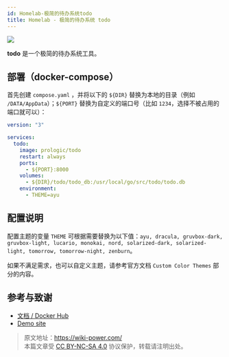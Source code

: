 ```yaml
---
id: Homelab-极简的待办系统todo
title: Homelab - 极简的待办系统 todo
---
```


![](https://wiki-media-1253965369.cos.ap-guangzhou.myqcloud.com/img/202304111520508.png)

**todo** 是一个极简的待办系统工具。

## 部署（docker-compose）

首先创建 `compose.yaml` ，并将以下的 `${DIR}` 替换为本地的目录（例如 `/DATA/AppData`）；`${PORT}` 替换为自定义的端口号（比如 `1234`，选择不被占用的端口就可以）：

```yaml title="compose.yaml"
version: "3"

services:
  todo:
    image: prologic/todo
    restart: always
    ports:
      - ${PORT}:8000
    volumes:
      - ${DIR}/todo/todo_db:/usr/local/go/src/todo/todo.db
    environment:
      - THEME=ayu
```

## 配置说明

配置主题的变量 `THEME` 可根据需要替换为以下值：`ayu, dracula, gruvbox-dark, gruvbox-light, lucario, monokai, nord, solarized-dark, solarized-light, tomorrow, tomorrow-night, zenburn`。

如果不满足需求，也可以自定义主题，请参考官方文档 `Custom Color Themes` 部分的内容。

## 参考与致谢

- [文档 / Docker Hub](https://hub.docker.com/r/prologic/todo)
- [Demo site](https://todo.mills.io/)

> 原文地址：<https://wiki-power.com/>  
> 本篇文章受 [CC BY-NC-SA 4.0](https://creativecommons.org/licenses/by/4.0/deed.zh) 协议保护，转载请注明出处。

